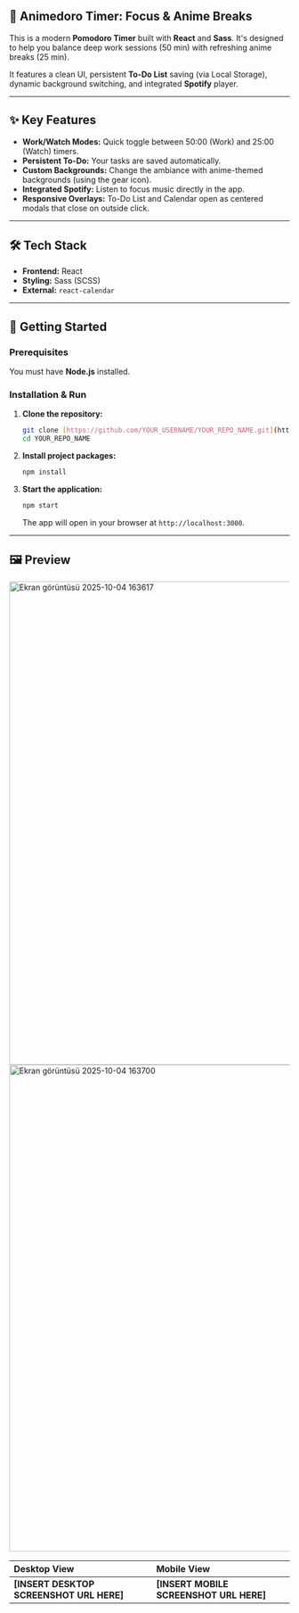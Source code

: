 ## 🌟 Animedoro Timer: Focus & Anime Breaks

This is a modern **Pomodoro Timer** built with **React** and **Sass**. It's designed to help you balance deep work sessions (50 min) with refreshing anime breaks (25 min).

It features a clean UI, persistent **To-Do List** saving (via Local Storage), dynamic background switching, and integrated **Spotify** player.

---

## ✨ Key Features

* **Work/Watch Modes:** Quick toggle between 50:00 (Work) and 25:00 (Watch) timers.
* **Persistent To-Do:** Your tasks are saved automatically.
* **Custom Backgrounds:** Change the ambiance with anime-themed backgrounds (using the gear icon).
* **Integrated Spotify:** Listen to focus music directly in the app.
* **Responsive Overlays:** To-Do List and Calendar open as centered modals that close on outside click.

---

## 🛠️ Tech Stack

* **Frontend:** React
* **Styling:** Sass (SCSS)
* **External:** `react-calendar`

---

## 🚀 Getting Started

### Prerequisites

You must have **Node.js** installed.

### Installation & Run

1.  **Clone the repository:**
    ```bash
    git clone [https://github.com/YOUR_USERNAME/YOUR_REPO_NAME.git](https://github.com/YOUR_USERNAME/YOUR_REPO_NAME.git)
    cd YOUR_REPO_NAME
    ```

2.  **Install project packages:**
    ```bash
    npm install
    ```

3.  **Start the application:**
    ```bash
    npm start
    ```
    The app will open in your browser at `http://localhost:3000`.

---

## 🖼️ Preview
<img width="1918" height="867" alt="Ekran görüntüsü 2025-10-04 163617" src="https://github.com/user-attachments/assets/47816fd4-1326-43fd-a974-1aff82d7d035" />

<img width="1918" height="873" alt="Ekran görüntüsü 2025-10-04 163700" src="https://github.com/user-attachments/assets/6ba5af36-d327-4446-a989-34b479e47de8" />


| Desktop View | Mobile View |
| :--- | :--- |
| **[INSERT DESKTOP SCREENSHOT URL HERE]** | **[INSERT MOBILE SCREENSHOT URL HERE]** |


